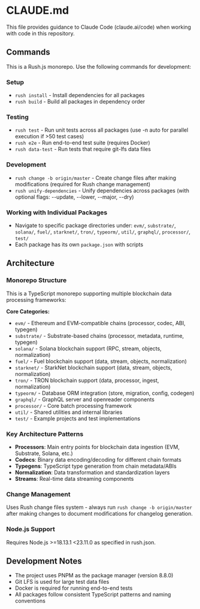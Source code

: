 # CLAUDE.md

This file provides guidance to Claude Code (claude.ai/code) when working with code in this repository.

## Commands

This is a Rush.js monorepo. Use the following commands for development:

### Setup
- `rush install` - Install dependencies for all packages
- `rush build` - Build all packages in dependency order

### Testing  
- `rush test` - Run unit tests across all packages (use -n auto for parallel execution if >50 test cases)
- `rush e2e` - Run end-to-end test suite (requires Docker)
- `rush data-test` - Run tests that require git-lfs data files

### Development
- `rush change -b origin/master` - Create change files after making modifications (required for Rush change management)
- `rush unify-dependencies` - Unify dependencies across packages (with optional flags: --update, --lower, --major, --dry)

### Working with Individual Packages
- Navigate to specific package directories under: `evm/`, `substrate/`, `solana/`, `fuel/`, `starknet/`, `tron/`, `typeorm/`, `util/`, `graphql/`, `processor/`, `test/`
- Each package has its own `package.json` with scripts

## Architecture

### Monorepo Structure
This is a TypeScript monorepo supporting multiple blockchain data processing frameworks:

**Core Categories:**
- `evm/` - Ethereum and EVM-compatible chains (processor, codec, ABI, typegen)
- `substrate/` - Substrate-based chains (processor, metadata, runtime, typegen) 
- `solana/` - Solana blockchain support (RPC, stream, objects, normalization)
- `fuel/` - Fuel blockchain support (data, stream, objects, normalization)
- `starknet/` - StarkNet blockchain support (data, stream, objects, normalization)
- `tron/` - TRON blockchain support (data, processor, ingest, normalization)
- `typeorm/` - Database ORM integration (store, migration, config, codegen)
- `graphql/` - GraphQL server and openreader components
- `processor/` - Core batch processing framework
- `util/` - Shared utilities and internal libraries
- `test/` - Example projects and test implementations

### Key Architecture Patterns
- **Processors**: Main entry points for blockchain data ingestion (EVM, Substrate, Solana, etc.)
- **Codecs**: Binary data encoding/decoding for different chain formats
- **Typegens**: TypeScript type generation from chain metadata/ABIs
- **Normalization**: Data transformation and standardization layers
- **Streams**: Real-time data streaming components

### Change Management
Uses Rush change files system - always run `rush change -b origin/master` after making changes to document modifications for changelog generation.

### Node.js Support
Requires Node.js >=18.13.1 <23.11.0 as specified in rush.json.

## Development Notes

- The project uses PNPM as the package manager (version 8.8.0)
- Git LFS is used for large test data files
- Docker is required for running end-to-end tests
- All packages follow consistent TypeScript patterns and naming conventions
